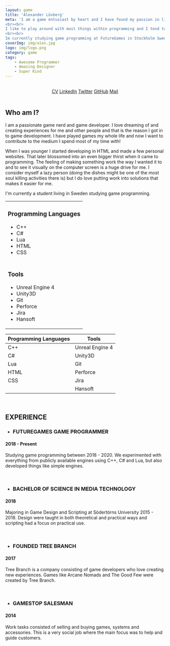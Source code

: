 ```yaml
---
layout: game
title: 'Alexander Lövberg'
meta: 'I am a game entusiast by heart and I have found my passion in life, being a game developer. 
<br><br>
I like to play around with most things within programming and I tend to gather information on pretty every topic. 
<br><br> 
Im currently studying game programming at FutureGames in Stockholm Sweden.'
coverImg: img/alex.jpg
logo: img/logo.png
category: game
tags:
    - Awesome Programmer
    - Amazing Designer
    - Super Kind
---
```


<br>
<center>
<a class="button" href="{{site.baseurl}}/data/CV_AlexanderLovberg.pdf">CV</a>
<a class="button" href="https://www.linkedin.com/in/alexanderlovberg/">LinkedIn</a>
<a class="button" href="https://twitter.com/LeafMountain">Twitter</a>
<a class="button" href="https://github.com/LeafMountain">GitHub</a>
<a class="button" href="mailto: contact@alexanderlovberg.com">Mail</a>
</center>
<br>

## Who am I?

I am a passionate game nerd and game developer. I love dreaming of and creating experiences for me and other people and that is the reason I got in to game development. I have played games my whole life and now I want to contribute to the medium I spend most of my time with!

When I was younger I started developing in HTML and made a few personal websites. That later blossomed into an even bigger thirst when it came to programming. The feeling of making something work the way I wanted it to and to see it visually on the computer screen is a huge drive for me. I consider myself a lazy person (doing the dishes might be one of the most soul killing activities there is) but I do love putting work into solutions that makes it easier for me.

I'm currently a student living in Sweden studying game programming.

<table>
    <tr>
        <td>
            <h3> Programming Languages </h3>
            <ul>
                <li>C++</li>
                <li>C#</li>
                <li>Lua</li>
                <li>HTML</li>
                <li>CSS</li>
            </ul>
        </td>
    </tr>
    <tr>
        <td>
            <h3> Tools </h3>
            <ul>
                <li>Unreal Engine 4</li>
                <li>Unity3D</li>
                <li>Git</li>
                <li>Perforce</li>
                <li>Jira</li>
                <li>Hansoft</li>
            </ul>
        </td>
    </tr>
</table>

| Programming Languages | Tools |
| --- | --- |
| C++ | Unreal Engine 4 |
| C# | Unity3D |
| Lua | Git |
| HTML | Perforce |
| CSS | Jira |
| | Hansoft |

<br>


## EXPERIENCE

* ### FUTUREGAMES GAME PROGRAMMER
#### 2018 - Present <br>
Studying game programming between 2018 - 2020. We experimented with
everything from publicly available engines using C++, C# and Lua, but also
developed things like simple engines.

<br>

* ### BACHELOR OF SCIENCE IN MEDIA TECHNOLOGY
#### 2018 <br>
Majoring in Game Design and Scripting at Södertörns University
2015 - 2018. Design were taught in both theoretical and practical
ways and scripting had a focus on practical use.

<br>

* ### FOUNDED TREE BRANCH 
#### 2017<br>
Tree Branch is a company consisting of game developers who love
creating new experiences. Games like Arcane Nomads and The
Good Few were created by Tree Branch.

<br>

* ### GAMESTOP SALESMAN 
#### 2014 <br>
Work tasks consisted of selling and buying games, systems and
accessories. This is a very social job where the main focus was to
help and guide customers.


